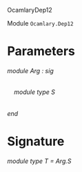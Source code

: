 OcamlaryDep12

Module  `` Ocamlary.Dep12 `` 


# Parameters

###### module Arg : sig

######     module type S


###### end


# Signature

###### module type T = Arg.S

